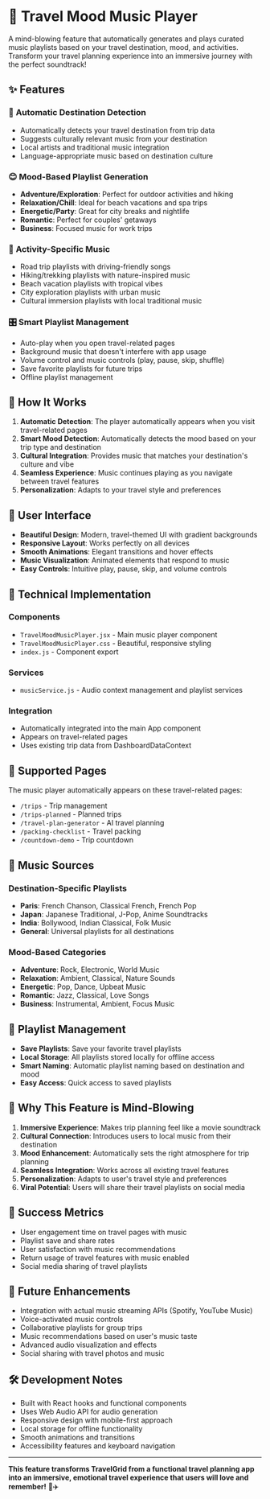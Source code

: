 # 🎵 Travel Mood Music Player

A mind-blowing feature that automatically generates and plays curated music playlists based on your travel destination, mood, and activities. Transform your travel planning experience into an immersive journey with the perfect soundtrack!

## ✨ Features

### 🎯 **Automatic Destination Detection**
- Automatically detects your travel destination from trip data
- Suggests culturally relevant music from your destination
- Local artists and traditional music integration
- Language-appropriate music based on destination culture

### 😊 **Mood-Based Playlist Generation**
- **Adventure/Exploration**: Perfect for outdoor activities and hiking
- **Relaxation/Chill**: Ideal for beach vacations and spa trips
- **Energetic/Party**: Great for city breaks and nightlife
- **Romantic**: Perfect for couples' getaways
- **Business**: Focused music for work trips

### 🎵 **Activity-Specific Music**
- Road trip playlists with driving-friendly songs
- Hiking/trekking playlists with nature-inspired music
- Beach vacation playlists with tropical vibes
- City exploration playlists with urban music
- Cultural immersion playlists with local traditional music

### 🎛️ **Smart Playlist Management**
- Auto-play when you open travel-related pages
- Background music that doesn't interfere with app usage
- Volume control and music controls (play, pause, skip, shuffle)
- Save favorite playlists for future trips
- Offline playlist management

## 🚀 How It Works

1. **Automatic Detection**: The player automatically appears when you visit travel-related pages
2. **Smart Mood Detection**: Automatically detects the mood based on your trip type and destination
3. **Cultural Integration**: Provides music that matches your destination's culture and vibe
4. **Seamless Experience**: Music continues playing as you navigate between travel features
5. **Personalization**: Adapts to your travel style and preferences

## 🎨 User Interface

- **Beautiful Design**: Modern, travel-themed UI with gradient backgrounds
- **Responsive Layout**: Works perfectly on all devices
- **Smooth Animations**: Elegant transitions and hover effects
- **Music Visualization**: Animated elements that respond to music
- **Easy Controls**: Intuitive play, pause, skip, and volume controls

## 🔧 Technical Implementation

### Components
- `TravelMoodMusicPlayer.jsx` - Main music player component
- `TravelMoodMusicPlayer.css` - Beautiful, responsive styling
- `index.js` - Component export

### Services
- `musicService.js` - Audio context management and playlist services

### Integration
- Automatically integrated into the main App component
- Appears on travel-related pages
- Uses existing trip data from DashboardDataContext

## 📱 Supported Pages

The music player automatically appears on these travel-related pages:
- `/trips` - Trip management
- `/trips-planned` - Planned trips
- `/travel-plan-generator` - AI travel planning
- `/packing-checklist` - Travel packing
- `/countdown-demo` - Trip countdown

## 🎵 Music Sources

### Destination-Specific Playlists
- **Paris**: French Chanson, Classical French, French Pop
- **Japan**: Japanese Traditional, J-Pop, Anime Soundtracks
- **India**: Bollywood, Indian Classical, Folk Music
- **General**: Universal playlists for all destinations

### Mood-Based Categories
- **Adventure**: Rock, Electronic, World Music
- **Relaxation**: Ambient, Classical, Nature Sounds
- **Energetic**: Pop, Dance, Upbeat Music
- **Romantic**: Jazz, Classical, Love Songs
- **Business**: Instrumental, Ambient, Focus Music

## 💾 Playlist Management

- **Save Playlists**: Save your favorite travel playlists
- **Local Storage**: All playlists stored locally for offline access
- **Smart Naming**: Automatic playlist naming based on destination and mood
- **Easy Access**: Quick access to saved playlists

## 🌟 Why This Feature is Mind-Blowing

1. **Immersive Experience**: Makes trip planning feel like a movie soundtrack
2. **Cultural Connection**: Introduces users to local music from their destination
3. **Mood Enhancement**: Automatically sets the right atmosphere for trip planning
4. **Seamless Integration**: Works across all existing travel features
5. **Personalization**: Adapts to user's travel style and preferences
6. **Viral Potential**: Users will share their travel playlists on social media

## 🎯 Success Metrics

- User engagement time on travel pages with music
- Playlist save and share rates
- User satisfaction with music recommendations
- Return usage of travel features with music enabled
- Social media sharing of travel playlists

## 🔮 Future Enhancements

- Integration with actual music streaming APIs (Spotify, YouTube Music)
- Voice-activated music controls
- Collaborative playlists for group trips
- Music recommendations based on user's music taste
- Advanced audio visualization and effects
- Social sharing with travel photos and music

## 🛠️ Development Notes

- Built with React hooks and functional components
- Uses Web Audio API for audio generation
- Responsive design with mobile-first approach
- Local storage for offline functionality
- Smooth animations and transitions
- Accessibility features and keyboard navigation

---

**This feature transforms TravelGrid from a functional travel planning app into an immersive, emotional travel experience that users will love and remember!** 🎵✈️




